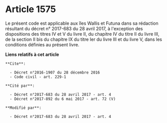 # Article 1575

Le présent code est applicable aux îles Wallis et Futuna dans sa rédaction résultant du décret n° 2017-683 du 28 avril 2017,
à l'exception des dispositions des titres IV et V du livre II, du chapitre IV du titre II du livre III, de la section II bis
du chapitre IX du titre Ier du livre III et du livre V, dans les conditions définies au présent livre.

**Liens relatifs à cet article**

	**Cite**:

	  - Décret n°2016-1907 du 28 décembre 2016
	  - Code civil - art. 229-1

	**Cité par**:

	  - Décret n°2017-683 du 28 avril 2017 - art. 4
	  - Décret n°2017-892 du 6 mai 2017 - art. 72 (V)

	**Modifié par**:

	  - Décret n°2017-683 du 28 avril 2017 - art. 4
